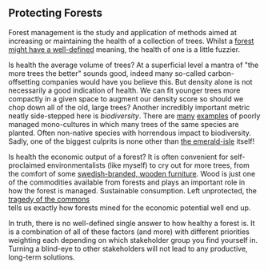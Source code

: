## Protecting Forests

Forest management is the study and application of methods aimed 
at increasing or maintaining the health of a collection of trees. Whilst
a [forest might have a well-defined]() meaning, the health of one
is a little fuzzier.

Is health the average volume of trees? At a superficial level a mantra 
of "the more trees the better" sounds good, indeed many so-called
carbon-offsetting companies would have you believe this. But density
alone is not necessarily a good indication of health. We can fit younger
trees more compactly in a given space to augment our density score so
should we chop down all of the old, large trees? Another incredibly important
metric neatly side-stepped here is *biodiversity*. There are [many]() [examples]()
of poorly managed mono-cultures in which many trees of the same species are planted.
Often non-native species with horrendous impact to biodiversity. Sadly,
one of the biggest culprits is none other than [the emerald-isle]() itself!

Is health the economic output of a forest? It is often convenient for 
self-proclaimed environmentalists (like myself) to cry out for more trees,
from the comfort of some [swedish-branded, wooden furniture](). Wood is just one of the 
commodities available from forests and plays an important role in how the forest
is managed. Sustainable consumption. Left unprotected, the [tragedy of the commons]()  
tells us exactly how forests mined for the economic potential well end up.

In truth, there is no well-defined single answer to how healthy a forest is. 
It is a combination of all of these factors (and more) with different priorities 
weighting each depending on which stakeholder group you find yourself in. Turning a blind-eye
to other stakeholders will not lead to any productive, long-term solutions.